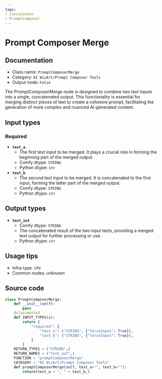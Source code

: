 ```yaml
---
tags:
- Concatenate
- PromptComposer
---
```


# Prompt Composer Merge
## Documentation
- Class name: `PromptComposerMerge`
- Category: `AI WizArt/Prompt Composer Tools`
- Output node: `False`

The PromptComposerMerge node is designed to combine two text inputs into a single, concatenated output. This functionality is essential for merging distinct pieces of text to create a cohesive prompt, facilitating the generation of more complex and nuanced AI-generated content.
## Input types
### Required
- **`text_a`**
    - The first text input to be merged. It plays a crucial role in forming the beginning part of the merged output.
    - Comfy dtype: `STRING`
    - Python dtype: `str`
- **`text_b`**
    - The second text input to be merged. It is concatenated to the first input, forming the latter part of the merged output.
    - Comfy dtype: `STRING`
    - Python dtype: `str`
## Output types
- **`text_out`**
    - Comfy dtype: `STRING`
    - The concatenated result of the two input texts, providing a merged text output for further processing or use.
    - Python dtype: `str`
## Usage tips
- Infra type: `CPU`
- Common nodes: unknown


## Source code
```python
class PromptComposerMerge:
    def __init__(self):
        pass
    @classmethod
    def INPUT_TYPES(s):
        return {
            "required": {
                "text_a": ("STRING", {"forceInput": True}),
                "text_b": ("STRING", {"forceInput": True}),
            }
        }
    RETURN_TYPES = ("STRING",)
    RETURN_NAMES = ("text_out",)
    FUNCTION = "promptComposerMerge"
    CATEGORY = "AI WizArt/Prompt Composer Tools"
    def promptComposerMerge(self, text_a="", text_b=""):
        return(text_a + ", " + text_b,)

```

